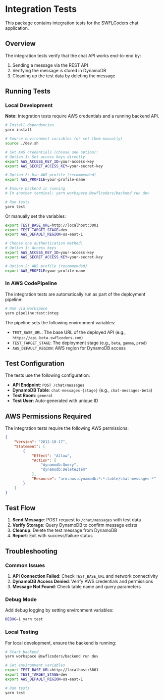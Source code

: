 # Integration Tests

This package contains integration tests for the SWFLCoders chat application.

## Overview

The integration tests verify that the chat API works end-to-end by:

1. Sending a message via the REST API
2. Verifying the message is stored in DynamoDB
3. Cleaning up the test data by deleting the message

## Running Tests

### Local Development

**Note:** Integration tests require AWS credentials and a running backend API.

```bash
# Install dependencies
yarn install

# Source environment variables (or set them manually)
source ./dev.sh

# Set AWS credentials (choose one option):
# Option 1: Set access keys directly
export AWS_ACCESS_KEY_ID=your-access-key
export AWS_SECRET_ACCESS_KEY=your-secret-key

# Option 2: Use AWS profile (recommended)
export AWS_PROFILE=your-profile-name

# Ensure backend is running
# In another terminal: yarn workspace @swflcoders/backend run dev

# Run tests
yarn test
```

Or manually set the variables:

```bash
export TEST_BASE_URL=http://localhost:3001
export TEST_TARGET_STAGE=dev
export AWS_DEFAULT_REGION=us-east-1

# Choose one authentication method:
# Option 1: Access keys
export AWS_ACCESS_KEY_ID=your-access-key
export AWS_SECRET_ACCESS_KEY=your-secret-key

# Option 2: AWS profile (recommended)
export AWS_PROFILE=your-profile-name
```

### In AWS CodePipeline

The integration tests are automatically run as part of the deployment pipeline:

```bash
# Run via workspace
yarn pipeline:test:integ
```

The pipeline sets the following environment variables:

- `TEST_BASE_URL`: The base URL of the deployed API (e.g., `https://api.beta.swflcoders.com`)
- `TEST_TARGET_STAGE`: The deployment stage (e.g., `beta`, `gamma`, `prod`)
- `AWS_DEFAULT_REGION`: AWS region for DynamoDB access

## Test Configuration

The tests use the following configuration:

- **API Endpoint**: `POST /chat/messages`
- **DynamoDB Table**: `chat-messages-{stage}` (e.g., `chat-messages-beta`)
- **Test Room**: `general`
- **Test User**: Auto-generated with unique ID

## AWS Permissions Required

The integration tests require the following AWS permissions:

```json
{
    "Version": "2012-10-17",
    "Statement": [
        {
            "Effect": "Allow",
            "Action": [
                "dynamodb:Query",
                "dynamodb:DeleteItem"
            ],
            "Resource": "arn:aws:dynamodb:*:*:table/chat-messages-*"
        }
    ]
}
```

## Test Flow

1. **Send Message**: POST request to `/chat/messages` with test data
2. **Verify Storage**: Query DynamoDB to confirm message exists
3. **Cleanup**: Delete the test message from DynamoDB
4. **Report**: Exit with success/failure status

## Troubleshooting

### Common Issues

1. **API Connection Failed**: Check `TEST_BASE_URL` and network connectivity
2. **DynamoDB Access Denied**: Verify AWS credentials and permissions
3. **Message Not Found**: Check table name and query parameters

### Debug Mode

Add debug logging by setting environment variables:

```bash
DEBUG=1 yarn test
```

### Local Testing

For local development, ensure the backend is running:

```bash
# Start backend
yarn workspace @swflcoders/backend run dev

# Set environment variables
export TEST_BASE_URL=http://localhost:3001
export TEST_TARGET_STAGE=dev
export AWS_DEFAULT_REGION=us-east-1

# Run tests
yarn test
```
